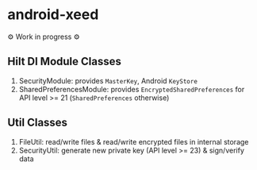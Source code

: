 # android-xeed

⚙️ Work in progress ⚙️

## Hilt DI Module Classes

1. SecurityModule: provides `MasterKey`, Android `KeyStore`
2. SharedPreferencesModule: provides `EncryptedSharedPreferences` for API level >= 21 (`SharedPreferences` otherwise)

## Util Classes

1. FileUtil: read/write files & read/write encrypted files in internal storage
2. SecurityUtil: generate new private key (API level >= 23) & sign/verify data